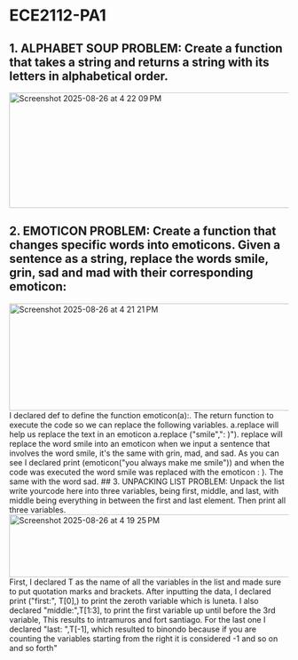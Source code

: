# ECE2112-PA1
## 1. ALPHABET SOUP PROBLEM: Create a function that takes a string and returns a string with its letters in alphabetical order.
<img width="1185" height="208" alt="Screenshot 2025-08-26 at 4 22 09 PM" src="https://github.com/user-attachments/assets/97e78121-98da-484d-bfc5-acfc6776b20d" />

## 2. EMOTICON PROBLEM: Create a function that changes specific words into emoticons. Given a sentence as a string, replace the words smile, grin, sad and mad with their corresponding emoticon:
<img width="1192" height="193" alt="Screenshot 2025-08-26 at 4 21 21 PM" src="https://github.com/user-attachments/assets/ef922895-8a28-4361-90fe-2c5b6da9d055" />
I declared def to define the function emoticon(a):. The return function to execute the code so we can replace the following variables. a.replace will help us replace the text in an emoticon a.replace ("smile",": )"). replace will replace the word smile into an emoticon when we input a sentence that involves the word smile, it's the same with grin, mad, and sad. As you can see I declared print (emoticon("you always make me smile")) and when the code was executed the word smile was replaced with the emoticon : ). The same with the word sad.
## 3. UNPACKING LIST PROBLEM: Unpack the list write yourcode here into three variables, being first, middle, and last, with middle being everything in between the first and last element. Then print all three variables. 
<img width="1197" height="113" alt="Screenshot 2025-08-26 at 4 19 25 PM" src="https://github.com/user-attachments/assets/2d9c328c-67ef-44ef-8cb6-7f52879a72b3" />
First, I declared T as the name of all the variables in the list and made sure to put quotation marks and brackets. After inputting the data, I declared print ("first:", T[0],) to print the zeroth variable which is luneta. I also declared "middle:",T[1:3], to print the first variable up until before the 3rd variable, This results to  intramuros and fort santiago. For the last one I declared "last: ",T[-1], which resulted to binondo because if you are counting the variables starting from the right it is considered -1 and so on and so forth"
